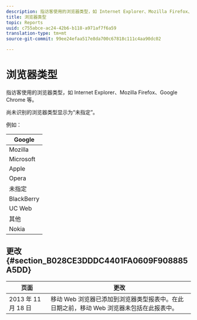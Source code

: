 ```yaml
---
description: 指访客使用的浏览器类型，如 Internet Explorer、Mozilla Firefox、Google Chrome 等。
title: 浏览器类型
topic: Reports
uuid: c755abce-ac24-42b6-b118-a971af7f6a59
translation-type: tm+mt
source-git-commit: 99ee24efaa517e8da700c67818c111c4aa90dc02

---
```



# 浏览器类型

指访客使用的浏览器类型，如 Internet Explorer、Mozilla Firefox、Google Chrome 等。

尚未识别的浏览器类型显示为“未指定”。

例如：

| Google |
|---|
| Mozilla |
| Microsoft |
| Apple |
| Opera |
| 未指定 |
| BlackBerry |
| UC Web |
| 其他 |
| Nokia |

## 更改 {#section_B028CE3DDDC4401FA0609F908885A5DD}

| 页面 | 更改 |
|---|---|
| 2013 年 11 月 18 日 | 移动 Web 浏览器已添加到浏览器类型报表中。在此日期之前，移动 Web 浏览器未包括在此报表中。 |

